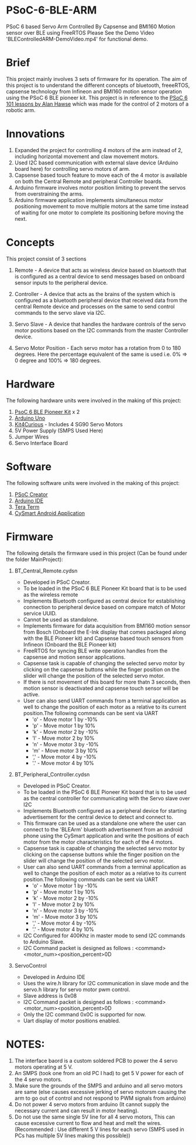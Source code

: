 # PSoC-6-BLE-ARM
PSoC 6 based Servo Arm Controlled By Capsense and BMI160 Motion sensor over BLE using FreeRTOS
Please See the Demo Video 'BLEControlledARM-DemoVideo.mp4' for functional demo.

# Brief
This project mainly involves 3 sets of firmware for its operation.
The aim of this project is to understand the different concepts of bluetooth, freeeRTOS, capsense technology from Infineon and BMI160 motion sensor operation using the PSoC 6 BLE pioneer kit.
This project is in reference to the [PSoC 6 101 lessons by Alan Hawse] which was made for the control of 2 motors of a robotic arm.

# Innovations
1. Expanded the project for controlling 4 motors of the arm instead of 2, including horizontal movement and claw movement motors.
2. Used I2C based communication with external slave device (Arduino board here) for controlling servo motors of arm.
3. Capsense based touch feature to move each of the 4 motor is available on both the Central Remote and peripheral Controller boards.
4. Arduino firmware involves motor position limiting to prevent the servos from overstraining the arms.
5. Arduino firmware application implements simultaneous motor positioning movement to move multiple motors at the same time instead of waiting for one motor to complete its positioning before moving the next.

# Concepts
This project consist of 3 sections
1. Remote   -   A device that acts as wireless device based on bluetooth that is configured as a central device to send messages based on onboard sensor inputs to the peripheral device.

2. Controller - A device that acts as the brains of the system which is configured as a bluetooth peripheral device that received data from the central Remote device and processes on the same to send control commands to the servo slave via I2C.

3. Servo Slave -  A device that handles the hardware controls of the servo motor positions based on the I2C commands from the master Controller device.

4. Servo Motor Position - Each servo motor has a rotation from 0 to 180 degrees. Here the percentage equivalent of the same is used i.e. 0% => 0 degree and 100% => 180 degrees. 

# Hardware
The following hardware units were involved in the making of this project:
1. [PsoC 6 BLE Pioneer Kit] x 2 
2. [Arduino Uno]
3. [Kit4Curious] - Includes 4 SG90 Servo Motors
4. 5V Power Supply (SMPS Used Here)
5. Jumper Wires
6. Servo Interface Board

# Software
The following software units were involved in the making of this project:
1. [PSoC Creator]
2. [Arduino IDE]
3. [Tera Term]
4. [CySmart Android Application]

# Firmware
The following details the firmware used in this project (Can be found under the folder MainProject):
1. BT_Central_Remote.cydsn 
    - Developed in PSoC Creator.
    - To be loaded in the PSoC 6 BLE Pioneer Kit board that is to be used as the wireless remote
    - Implements Bluetooth configured as central device for establishing connection to peripheral device based on compare match of Motor service UUID.
    - Cannot be used as standalone.
    - Implements firmware for data acquisition from BMI160 motion sensor from Bosch (Onboard the E-Ink display that comes packaged along with the BLE Pioneer kit) and Capsense based touch sensors from Infineon (Onboard the BLE Pioneer kit)
    - FreeRTOS for syncing BLE write operation handles from the capsense and motion sensor applications.
    - Capsense task is capable of changing the selected servo motor by clicking on the capsense buttons while the finger position on the slider will change the position of the selected servo motor.
    - If there is not movement of this board for more thatn 3 seconds, then motion sensor is deactivated and capsense touch sensor will be active.
    - User can also send UART commands from a terminal application as well to change the position of each motor as a relative to its current position.The following commands can be sent via UART    
        - 'o' - Move motor 1 by -10%
        - 'p' - Move motor 1 by  10%
        - 'k' - Move motor 2 by -10%
        - 'l' - Move motor 2 by  10%
        - 'n' - Move motor 3 by -10%
        - 'm' - Move motor 3 by  10%
        - ',' - Move motor 4 by -10%
        - '.' - Move motor 4 by  10%

2. BT_Peripheral_Controller.cydsn
    - Developed in PSoC Creator.
    - To be loaded in the PSoC 6 BLE Pioneer Kit board that is to be used as the central controller for communicating with the Servo slave over I2C
    - Implements Bluetooth configured as a peripheral device for starting advertisement for the central device to detect and connect to.
    - This firmware can be used as a standalone one where the user can connect to the 'BLEArm' bluetooth advertisement from an android phone using the CySmart application and write the positions of each motor from the motor characteristics for each of the 4 motors.
    - Capsense task is capable of changing the selected servo motor by clicking on the capsense buttons while the finger position on the slider will change the position of the selected servo motor.
    - User can also send UART commands from a terminal application as well to change the position of each motor as a relative to its current position.The following commands can be sent via UART    
        - 'o' - Move motor 1 by -10%
        - 'p' - Move motor 1 by  10%
        - 'k' - Move motor 2 by -10%
        - 'l' - Move motor 2 by  10%
        - 'n' - Move motor 3 by -10%
        - 'm' - Move motor 3 by  10%
        - ',' - Move motor 4 by -10%
        - '.' - Move motor 4 by  10%
    - I2C Configured for 400Khz in master mode to send I2C commands to Arduino Slave.
    - I2C Command packet is designed as follows :  &lt;command&gt;&lt;motor_num&gt;&lt;position_percent&gt;0D

3. ServoControl
    - Developed in Arduino IDE
    - Uses the wire.h library for I2C communication in slave mode and the servo.h library for servo motor pwm control.
    - Slave address is 0x08
    - I2C Command packet is designed as follows :  &lt;command&gt;&lt;motor_num&gt;&lt;position_percent&gt;0D
    - Only the I2C command 0x0C is supported for now.
    - Uart display of motor positions enabled.


# NOTES:
1. The interface baord is a custom soldered PCB to power the 4 servo motors operating at 5 V.
2. An SMPS (took one from an old PC I had) to get 5 V power for each of the 4 servo motors.
3. Make sure the grounds of the SMPS and arduino and all servo motors are same  (else causes excessive jerking of servo motorsm causing the arm to go out of control and not respond to PWM signals from arduino)
4. Do not power 4 servo motors from arduino (It cannot supply the necessary current and can result in motor heating).
5. Do not use the same single 5V line for all 4 servo motors, This can cause excessive current to flow and heat and melt the wires. (Recommended : Use different 5 V lines for each servo (SMPS used in PCs has multiple 5V lines making this possible))





[PsoC 6 BLE Pioneer Kit]: <https://www.cypress.com/documentation/development-kitsboards/psoc-6-ble-pioneer-kit-cy8ckit-062-ble>
[Arduino Uno]: <https://store.arduino.cc/products/arduino-uno-rev3>
[Kit4Curious]: <https://www.amazon.in/DOF-servo-Controlled-Robotic-Gripper/dp/B07R6SWCM7/ref=psdc_1378344031_t1_B07D5TVNQZ>
[PSoC Creator]: <https://www.cypress.com/products/psoc-creator-integrated-design-environment-ide>
[Arduino IDE]: <https://www.arduino.cc/en/software>
[Tera Term]: <https://ttssh2.osdn.jp/index.html.en>
[CySmart Android Application]: <https://www.cypress.com/documentation/software-and-drivers/cysmart-bluetooth-le-test-and-debug-tool#:~:text=CySmart%20is%20a%20Bluetooth%C2%AE%20LE%20host%20emulation%20tool%20for%20Windows%20PCs.>
[PSoC 6 101 lessons by Alan Hawse]: <https://www.cypress.com/training/psoc-101-video-tutorial-series-how-use-arm-cortex-m4-based-psoc-6>